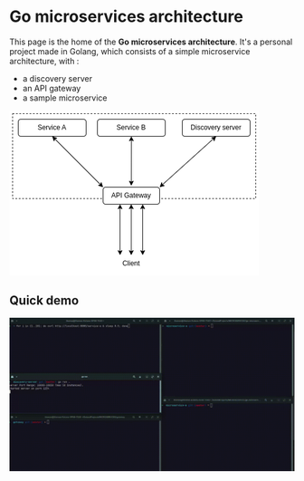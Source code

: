 # Go microservices architecture

This page is the home of the **Go microservices architecture**. It's a personal project made in Golang, which consists of a simple microservice architecture, with :

* a discovery server
* an API gateway
* a sample microservice

![architecture-microservices](images/microservices.png)

## Quick demo

![Demo](images/demo.gif)